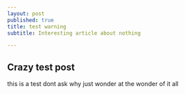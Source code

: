 ```yaml
---
layout: post
published: true
title: test warning
subtitle: Interesting article about nothing

---
```

## Crazy test post

this is a test dont ask why just wonder at the wonder of it all